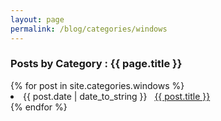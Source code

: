 ```yaml
---
layout: page
permalink: /blog/categories/windows
---
```


<h3> Posts by Category : {{ page.title }} </h3>

<div class="card">
{% for post in site.categories.windows %}
 <li class="category-posts"><span>{{ post.date | date_to_string }}</span> &nbsp; <a href="{{ post.url }}">{{ post.title }}</a></li>
{% endfor %}
</div>
